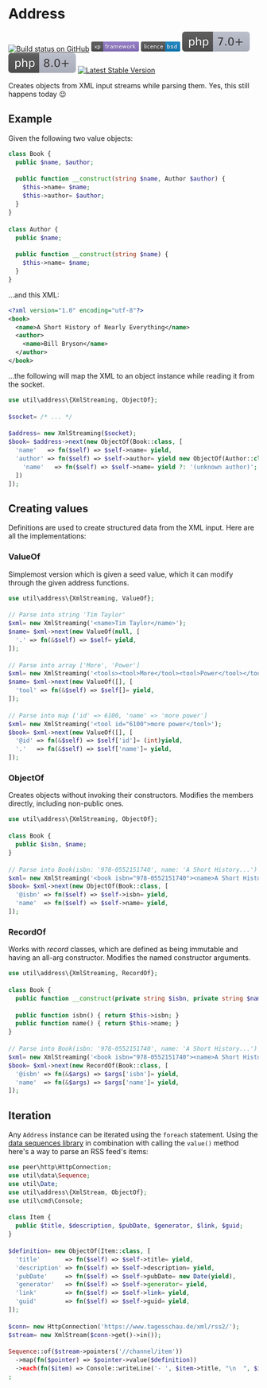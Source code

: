 Address
=======

[![Build status on GitHub](https://github.com/xp-forge/address/workflows/Tests/badge.svg)](https://github.com/xp-forge/address/actions)
[![XP Framework Module](https://raw.githubusercontent.com/xp-framework/web/master/static/xp-framework-badge.png)](https://github.com/xp-framework/core)
[![BSD Licence](https://raw.githubusercontent.com/xp-framework/web/master/static/licence-bsd.png)](https://github.com/xp-framework/core/blob/master/LICENCE.md)
[![Requires PHP 7.0+](https://raw.githubusercontent.com/xp-framework/web/master/static/php-7_0plus.svg)](http://php.net/)
[![Supports PHP 8.0+](https://raw.githubusercontent.com/xp-framework/web/master/static/php-8_0plus.svg)](http://php.net/)
[![Latest Stable Version](https://poser.pugx.org/xp-forge/address/version.png)](https://packagist.org/packages/xp-forge/address)

Creates objects from XML input streams while parsing them. Yes, this still happens today 😉

Example
-------
Given the following two value objects:

```php
class Book {
  public $name, $author;

  public function __construct(string $name, Author $author) {
    $this->name= $name;
    $this->author= $author;
  }
}

class Author {
  public $name;

  public function __construct(string $name) {
    $this->name= $name;
  }
}
```

...and this XML:

```xml
<?xml version="1.0" encoding="utf-8"?>
<book>
  <name>A Short History of Nearly Everything</name>
  <author>
    <name>Bill Bryson</name>
  </author>
</book>
```

...the following will map the XML to an object instance while reading it from the socket.

```php
use util\address\{XmlStreaming, ObjectOf};

$socket= /* ... */

$address= new XmlStreaming($socket);
$book= $address->next(new ObjectOf(Book::class, [
  'name'   => fn($self) => $self->name= yield,
  'author' => fn($self) => $self->author= yield new ObjectOf(Author::class, [
    'name'   => fn($self) => $self->name= yield ?: '(unknown author)'; }
  ])
]);
```

Creating values
---------------
Definitions are used to create structured data from the XML input. Here are all the implementations:

### ValueOf

Simplemost version which is given a seed value, which it can modify through the given address functions.

```php
use util\address\{XmlStreaming, ValueOf};

// Parse into string 'Tim Taylor'
$xml= new XmlStreaming('<name>Tim Taylor</name>');
$name= $xml->next(new ValueOf(null, [
  '.' => fn(&$self) => $self= yield,
]);

// Parse into array ['More', 'Power']
$xml= new XmlStreaming('<tools><tool>More</tool><tool>Power</tool></tools>');
$name= $xml->next(new ValueOf([], [
  'tool' => fn(&$self) => $self[]= yield,
]);

// Parse into map ['id' => 6100, 'name' => 'more power']
$xml= new XmlStreaming('<tool id="6100">more power</tool>');
$book= $xml->next(new ValueOf([], [
  '@id' => fn(&$self) => $self['id']= (int)yield,
  '.'   => fn(&$self) => $self['name']= yield,
]);
```

### ObjectOf

Creates objects without invoking their constructors. Modifies the members directly, including non-public ones.

```php
use util\address\{XmlStreaming, ObjectOf};

class Book {
  public $isbn, $name;
}

// Parse into Book(isbn: '978-0552151740', name: 'A Short History...')
$xml= new XmlStreaming('<book isbn="978-0552151740"><name>A Short History...</name></book>');
$book= $xml->next(new ObjectOf(Book::class, [
  '@isbn' => fn($self) => $self->isbn= yield,
  'name'  => fn($self) => $self->name= yield,
]);
```

### RecordOf

Works with *record* classes, which are defined as being immutable and having an all-arg constructor. Modifies the named constructor arguments.

```php
use util\address\{XmlStreaming, RecordOf};

class Book {
  public function __construct(private string $isbn, private string $name) { }

  public function isbn() { return $this->isbn; }
  public function name() { return $this->name; }
}

// Parse into Book(isbn: '978-0552151740', name: 'A Short History...')
$xml= new XmlStreaming('<book isbn="978-0552151740"><name>A Short History...</name></book>');
$book= $xml->next(new RecordOf(Book::class, [
  '@isbn' => fn(&$args) => $args['isbn']= yield,
  'name'  => fn(&$args) => $args['name']= yield,
]);
```

Iteration
---------
Any `Address` instance can be iterated using the `foreach` statement. Using the [data sequences library](https://github.com/xp-forge/sequence) in combination with calling the `value()` method here's a way to parse an RSS feed's items:

```php
use peer\http\HttpConnection;
use util\data\Sequence;
use util\Date;
use util\address\{XmlStream, ObjectOf};
use util\cmd\Console;

class Item {
  public $title, $description, $pubDate, $generator, $link, $guid;
}

$definition= new ObjectOf(Item::class, [
  'title'       => fn($self) => $self->title= yield,
  'description' => fn($self) => $self->description= yield,
  'pubDate'     => fn($self) => $self->pubDate= new Date(yield),
  'generator'   => fn($self) => $self->generator= yield,
  'link'        => fn($self) => $self->link= yield,
  'guid'        => fn($self) => $self->guid= yield,
]);

$conn= new HttpConnection('https://www.tagesschau.de/xml/rss2/');
$stream= new XmlStream($conn->get()->in());

Sequence::of($stream->pointers('//channel/item'))
  ->map(fn($pointer) => $pointer->value($definition))
  ->each(fn($item) => Console::writeLine('- ', $item->title, "\n  ", $item->link))
;
```